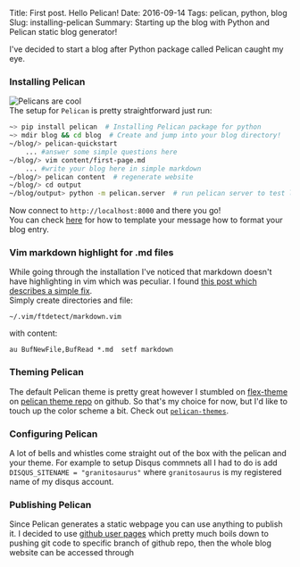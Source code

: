 Title: First post. Hello Pelican! 
Date: 2016-09-14
Tags: pelican, python, blog
Slug: installing-pelican
Summary: Starting up the blog with Python and Pelican static blog generator!

I've decided to start a blog after Python package called Pelican caught my eye.
### Installing Pelican
![Pelicans are cool]({filename}/images/pelican-bird.jpg)  
The setup for `Pelican` is pretty straightforward just run:
```bash
~> pip install pelican  # Installing Pelican package for python
~> mdir blog && cd blog  # Create and jump into your blog directory!
~/blog/> pelican-quickstart
	... #answer some simple questions here
~/blog/> vim content/first-page.md
	... #write your blog here in simple markdown
~/blog/> pelican content  # regenerate website
~/blog/> cd output
~/blog/output> python -m pelican.server  # run pelican server to test locally
```
Now connect to `http://localhost:8000` and there you go!  
You can check [here](http://docs.getpelican.com/en/latest/content.html#articles-and-pages) for how to template your message how to format your blog entry.
### Vim markdown highlight for .md files
While going through the installation I've noticed that markdown doesn't have highlighting in vim which was peculiar. I found [this post which describes a simple fix](http://superuser.com/questions/701496/no-syntax-highlight-on-md-files).  
Simply create directories and file: 
```
~/.vim/ftdetect/markdown.vim
``` 
with content: 
```
au BufNewFile,BufRead *.md  setf markdown
```

### Theming Pelican
The default Pelican theme is pretty great however I stumbled on [flex-theme](https://github.com/alexandrevicenzi/Flex) on [pelican theme repo](https://github.com/getpelican/pelican-themes) on github. So that's my choice for now, but I'd like to touch up the color scheme a bit. Check out [`pelican-themes`](http://docs.getpelican.com/en/stable/pelican-themes.html).
### Configuring Pelican
A lot of bells and whistles come straight out of the box with the pelican and your theme. For example to setup Disqus commnets all I had to do is add `DISQUS_SITENAME = "granitosaurus"` where `granitosaurus` is my registered name of my disqus account.
### Publishing Pelican
Since Pelican generates a static webpage you can use anything to publish it. I decided to use [github user pages](http://docs.getpelican.com/en/stable/tips.html#user-pages) which pretty much boils down to pushing git code to specific branch of github repo, then the whole blog website can be accessed through 
